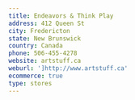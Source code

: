 ```yaml
---
title: Endeavors & Think Play
address: 412 Queen St
city: Fredericton
state: New Brunswick
country: Canada
phone: 506-455-4278
website: artstuff.ca
weburl: ']http://www.artstuff.ca'
ecommerce: true
type: stores
---
```


